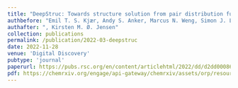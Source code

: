 ```yaml
---
title: "DeepStruc: Towards structure solution from pair distribution function data using deep generative models"
authbefore: "Emil T. S. Kjær, Andy S. Anker, Marcus N. Weng, Simon J. L. Billinge,"
authafter: ", Kirsten M. Ø. Jensen"
collection: publications
permalink: /publication/2022-03-deepstruc
date: 2022-11-28
venue: 'Digital Discovery'
pubtype: 'journal'
paperurl: https://pubs.rsc.org/en/content/articlehtml/2022/dd/d2dd00086e
pdf: https://chemrxiv.org/engage/api-gateway/chemrxiv/assets/orp/resource/item/6221f17357a9d20c9a729ecb/original/deep-struc-towards-structure-solution-from-pair-distribution-function-data-using-deep-generative-models.pdf
---
```

